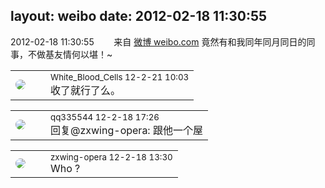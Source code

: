 layout: weibo
date: 2012-02-18 11:30:55
---
<meta name="referrer" content="no-referrer" />

2012-02-18 11:30:55  &nbsp;&nbsp;&nbsp;&nbsp;&nbsp;&nbsp; 来自 <a href="http://weibo.com/" rel="nofollow">微博 weibo.com</a>
竟然有和我同年同月同日的同事，不做基友情何以堪！~ ​​​

<table style="width: 100%;">
  <tr>
    <td style="width: 40px;"><img style="border-radius:50%" src="https://tva2.sinaimg.cn/crop.0.0.720.720.50/68eeef24jw8emcxyyu1l5j20k00k0jtt.jpg?KID=imgbed,tva&Expires=1624467294&ssig=NRBwurPt4k"></td>
    <td colspan="2"><small>White_Blood_Cells 12-2-21 10:03</small><br/>收了就行了么。</td>
  </tr>
</table>

<table style="width: 100%;">
  <tr>
    <td style="width: 40px;"><img style="border-radius:50%" src="https://tva4.sinaimg.cn/crop.0.0.180.180.50/7d25944djw1e8qgp5bmzyj2050050aa8.jpg?KID=imgbed,tva&Expires=1624467294&ssig=7o9WkHxKsr"></td>
    <td colspan="2"><small>qq335544 12-2-18 17:26</small><br/>回复@zxwing-opera: 跟他一个屋</td>
  </tr>
</table>

<table style="width: 100%;">
  <tr>
    <td style="width: 40px;"><img style="border-radius:50%" src="https://tva4.sinaimg.cn/crop.0.0.180.180.50/735b8c72jw1e8qgp5bmzyj2050050aa8.jpg?KID=imgbed,tva&Expires=1624467294&ssig=9S1xmsNrvK"></td>
    <td colspan="2"><small>zxwing-opera 12-2-18 13:30</small><br/>Who ?</td>
  </tr>
</table>
